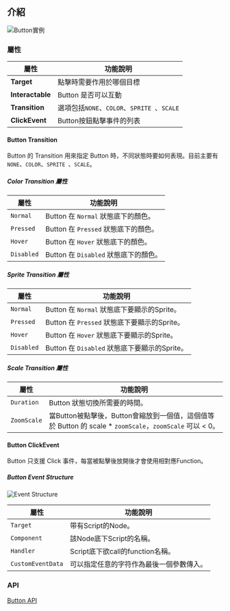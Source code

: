 
## 介紹

![Button實例](../../assets/ButtonUIExample.png)

### 屬性

| 屬性   | 功能說明 |
| ------------------- | ------------------------------ |
|**Target**| 點擊時需要作用於哪個目標 |
|**Interactable**| Button 是否可以互動 |
|**Transition**| 選項包括`NONE`、`COLOR`、`SPRITE `、`SCALE` |
|**ClickEvent**| Button按鈕點擊事件的列表 |

#### Button Transition

Button 的 Transition 用來指定 Button 時，不同狀態時要如何表現。目前主要有 `NONE`、`COLOR`、`SPRITE `、`SCALE`。

##### Color Transition 屬性

| 屬性   | 功能說明 |
| ------------------- | ------------------------------ |
| `Normal` | Button 在 `Normal` 狀態底下的顏色。|
| `Pressed` | Button 在 `Pressed` 狀態底下的顏色。|
| `Hover` | Button 在 `Hover` 狀態底下的顏色。|
| `Disabled` | Button 在 `Disabled` 狀態底下的顏色。|

##### Sprite Transition 屬性

| 屬性   | 功能說明 |
| ------------------- | ------------------------------ |
| `Normal` | Button 在 `Normal` 狀態底下要顯示的Sprite。|
| `Pressed` | Button 在 `Pressed` 狀態底下要顯示的Sprite。|
| `Hover` | Button 在 `Hover` 狀態底下要顯示的Sprite。|
| `Disabled` | Button 在 `Disabled` 狀態底下要顯示的Sprite。|

##### Scale Transition 屬性

| 屬性   | 功能說明 |
| ------------------- | ------------------------------ |
| `Duration` | 	Button 狀態切換所需要的時間。|
| `ZoomScale` | 當Button被點擊後，Button會縮放到一個值，這個值等於 Button 的 scale * `zoomScale`，`zoomScale` 可以 < 0。|

#### Button ClickEvent

Button 只支援 Click 事件，每當被點擊後放開後才會使用相對應Function。

##### Button Event Structure

![Event Structure](https://docs.cocos.com/creator/3.6/manual/zh/ui-system/components/editor/button/button-event.png)

| 屬性   | 功能說明 |
| ------------------- | ------------------------------ |
| `Target` | 带有Script的Node。|
| `Component` | 該Node底下Script的名稱。|
| `Handler` | Script底下欲call的function名稱。|
| `CustomEventData` | 可以指定任意的字符作為最後一個參數傳入。 |

### API
[Button API](https://docs.cocos.com/creator/3.6/api/zh/class/Button)
